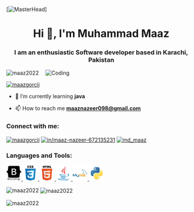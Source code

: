 [![MasterHead](https://www.hays.com.au/documents/3173609/3716998/Image_Tech_Job_Software_Developer_LandingPage.jpg/482fcd02-18cd-7adc-69ec-2810709139af?t=1618902865233)]
<h1 align="center">Hi 👋, I'm Muhammad Maaz</h1>
<h3 align="center">I am an enthusiastic Software developer based in Karachi, Pakistan</h3>
<img align="right" alt="Coding" width="400" src="https://camo.githubusercontent.com/a4c584bce1c41271485d28f92aaf9f581b3c88b68ca723b6edfd58b4ba988c2b/68747470733a2f2f63646e2e6472696262626c652e636f6d2f75736572732f313138373833362f73637265656e73686f74732f363533393432392f70726f6772616d65722e676966">

<p align="left"> <img src="https://komarev.com/ghpvc/?username=maaz2022&label=Profile%20views&color=0e75b6&style=flat" alt="maaz2022" /> </p>



<p align="left"> <a href="https://twitter.com/maazgorcii" target="blank"><img src="https://img.shields.io/twitter/follow/maazgorcii?logo=twitter&style=for-the-badge" alt="maazgorcii" /></a> </p>

- 🌱 I’m currently learning **java**

- 📫 How to reach me **maaznazeer098@gmail.com**

<h3 align="left">Connect with me:</h3>
<p align="left">
<a href="https://twitter.com/maazgorcii" target="blank"><img align="center" src="https://raw.githubusercontent.com/rahuldkjain/github-profile-readme-generator/master/src/images/icons/Social/twitter.svg" alt="maazgorcii" height="30" width="40" /></a>
<a href="https://linkedin.com/in/in/maaz-nazeer-672135231" target="blank"><img align="center" src="https://raw.githubusercontent.com/rahuldkjain/github-profile-readme-generator/master/src/images/icons/Social/linked-in-alt.svg" alt="in/maaz-nazeer-672135231" height="30" width="40" /></a>
<a href="https://www.leetcode.com/md_maaz" target="blank"><img align="center" src="https://raw.githubusercontent.com/rahuldkjain/github-profile-readme-generator/master/src/images/icons/Social/leet-code.svg" alt="md_maaz" height="30" width="40" /></a>
</p>

<h3 align="left">Languages and Tools:</h3>
<p align="left"> <a href="https://getbootstrap.com" target="_blank" rel="noreferrer"> <img src="https://raw.githubusercontent.com/devicons/devicon/master/icons/bootstrap/bootstrap-plain-wordmark.svg" alt="bootstrap" width="40" height="40"/> </a> <a href="https://www.w3schools.com/css/" target="_blank" rel="noreferrer"> <img src="https://raw.githubusercontent.com/devicons/devicon/master/icons/css3/css3-original-wordmark.svg" alt="css3" width="40" height="40"/> </a> <a href="https://www.w3.org/html/" target="_blank" rel="noreferrer"> <img src="https://raw.githubusercontent.com/devicons/devicon/master/icons/html5/html5-original-wordmark.svg" alt="html5" width="40" height="40"/> </a> <a href="https://www.java.com" target="_blank" rel="noreferrer"> <img src="https://raw.githubusercontent.com/devicons/devicon/master/icons/java/java-original.svg" alt="java" width="40" height="40"/> </a> <a href="https://www.mysql.com/" target="_blank" rel="noreferrer"> <img src="https://raw.githubusercontent.com/devicons/devicon/master/icons/mysql/mysql-original-wordmark.svg" alt="mysql" width="40" height="40"/> </a> <a href="https://www.python.org" target="_blank" rel="noreferrer"> <img src="https://raw.githubusercontent.com/devicons/devicon/master/icons/python/python-original.svg" alt="python" width="40" height="40"/> </a> </p>

<p><img align="left" src="https://github-readme-stats.vercel.app/api/top-langs?username=maaz2022&show_icons=true&locale=en&layout=compact" alt="maaz2022" /></p>

<p>&nbsp;<img align="center" src="https://github-readme-stats.vercel.app/api?username=maaz2022&show_icons=true&locale=en" alt="maaz2022" /></p>

<p><img align="center" src="https://github-readme-streak-stats.herokuapp.com/?user=maaz2022&" alt="maaz2022" /></p>
